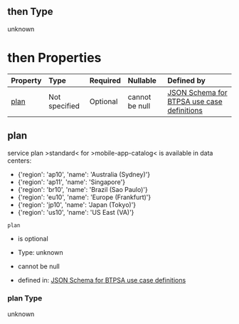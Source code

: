 ## then Type

unknown

# then Properties

| Property      | Type          | Required | Nullable       | Defined by                                                                                                                                                                                                                                      |
| :------------ | :------------ | :------- | :------------- | :---------------------------------------------------------------------------------------------------------------------------------------------------------------------------------------------------------------------------------------------- |
| [plan](#plan) | Not specified | Optional | cannot be null | [JSON Schema for BTPSA use case definitions](btpsa-usecase-properties-services-items-allof-1-then-allof-57-then-allof-0-then-properties-plan.md "undefined#/properties/services/items/allOf/1/then/allOf/57/then/allOf/0/then/properties/plan") |

## plan

service plan >standard< for >mobile-app-catalog< is available in data centers:

*   {'region': 'ap10', 'name': 'Australia (Sydney)'}
*   {'region': 'ap11', 'name': 'Singapore'}
*   {'region': 'br10', 'name': 'Brazil (Sao Paulo)'}
*   {'region': 'eu10', 'name': 'Europe (Frankfurt)'}
*   {'region': 'jp10', 'name': 'Japan (Tokyo)'}
*   {'region': 'us10', 'name': 'US East (VA)'}

`plan`

*   is optional

*   Type: unknown

*   cannot be null

*   defined in: [JSON Schema for BTPSA use case definitions](btpsa-usecase-properties-services-items-allof-1-then-allof-57-then-allof-0-then-properties-plan.md "undefined#/properties/services/items/allOf/1/then/allOf/57/then/allOf/0/then/properties/plan")

### plan Type

unknown
